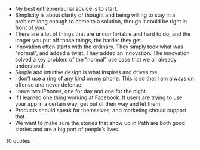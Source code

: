  - My best entrepreneurial advice is to start.
 - Simplicity is about clarity of thought and being willing to stay in a problem long enough to come to a solution, though it could be right in front of you.
 - There are a lot of things that are uncomfortable and hard to do, and the longer you put off those things, the harder they get.
 - Innovation often starts with the ordinary. They simply took what was “normal”, and added a twist. They added an innovation. The innovation solved a key problem of the “normal” use case that we all already understood.
 - Simple and intuitive design is what inspires and drives me.
 - I don’t use a ring of any kind on my phone. This is so that I am always on offense and never defense.
 - I have two iPhones, one for day and one for the night.
 - If I learned one thing working at Facebook: If users are trying to use your app in a certain way, get out of their way and let them.
 - Products should speak for themselves, and marketing should support that.
 - We want to make sure the stories that show up in Path are both good stories and are a big part of people’s lives.

10 quotes
